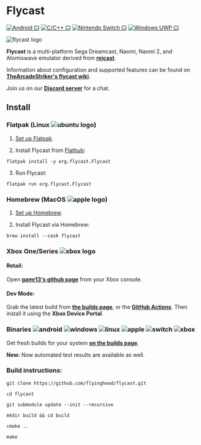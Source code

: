 # Flycast

[![Android CI](https://github.com/flyinghead/flycast/actions/workflows/android.yml/badge.svg)](https://github.com/flyinghead/flycast/actions/workflows/android.yml)
[![C/C++ CI](https://github.com/flyinghead/flycast/actions/workflows/c-cpp.yml/badge.svg)](https://github.com/flyinghead/flycast/actions/workflows/c-cpp.yml)
[![Nintendo Switch CI](https://github.com/flyinghead/flycast/actions/workflows/switch.yml/badge.svg)](https://github.com/flyinghead/flycast/actions/workflows/switch.yml)
[![Windows UWP CI](https://github.com/flyinghead/flycast/actions/workflows/uwp.yml/badge.svg)](https://github.com/flyinghead/flycast/actions/workflows/uwp.yml)

![flycast logo](https://github.com/flyinghead/flycast/raw/master/shell/linux/flycast.png)

**Flycast** is a multi-platform Sega Dreamcast, Naomi, Naomi 2, and Atomiswave emulator derived from [**reicast**](https://github.com/skmp/reicast-emulator).

Information about configuration and supported features can be found on [**TheArcadeStriker's flycast wiki**](https://github.com/TheArcadeStriker/flycast-wiki/wiki).

Join us on our [**Discord server**](https://discord.gg/X8YWP8w) for a chat. 

## Install

### Flatpak (Linux ![ubuntu logo](https://flyinghead.github.io/flycast-builds/ubuntu.png))

1. [Set up Flatpak](https://www.flatpak.org/setup/).

2. Install Flycast from [Flathub](https://flathub.org/apps/details/org.flycast.Flycast):

`flatpak install -y org.flycast.Flycast`

3. Run Flycast:

`flatpak run org.flycast.Flycast`

### Homebrew (MacOS ![apple logo](https://flyinghead.github.io/flycast-builds/apple.png))

1. [Set up Homebrew](https://brew.sh).

2. Install Flycast via Homebrew:

`brew install --cask flycast`

### Xbox One/Series ![xbox logo](https://flyinghead.github.io/flycast-builds/xbox.png)

#### Retail:
Open [**gamr13's github page**](https://gamr13.github.io/) from your Xbox console.

#### Dev Mode:
Grab the latest build from [**the builds page**](https://flyinghead.github.io/flycast-builds/), or the [**GitHub Actions**](https://github.com/flyinghead/flycast/actions/workflows/uwp.yml). Then install it using the **Xbox Device Portal**.

### Binaries ![android](https://flyinghead.github.io/flycast-builds/android.jpg) ![windows](https://flyinghead.github.io/flycast-builds/windows.png) ![linux](https://flyinghead.github.io/flycast-builds/ubuntu.png) ![apple](https://flyinghead.github.io/flycast-builds/apple.png) ![switch](https://flyinghead.github.io/flycast-builds/switch.png) ![xbox](https://flyinghead.github.io/flycast-builds/xbox.png)

Get fresh builds for your system [**on the builds page**](https://flyinghead.github.io/flycast-builds/).

**New:** Now automated test results are available as well.

### Build instructions:
`git clone https://github.com/flyinghead/flycast.git`

`cd flycast`

`git submodule update --init --recursive`

`mkdir build && cd build`

`cmake ..`

`make`
